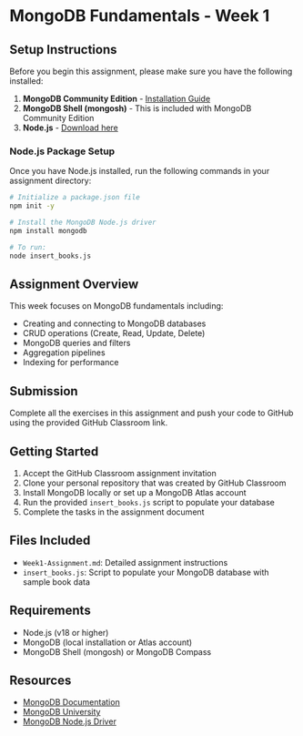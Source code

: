 # MongoDB Fundamentals - Week 1

## Setup Instructions

Before you begin this assignment, please make sure you have the following installed:

1. **MongoDB Community Edition** - [Installation Guide](https://www.mongodb.com/docs/manual/administration/install-community/)
2. **MongoDB Shell (mongosh)** - This is included with MongoDB Community Edition
3. **Node.js** - [Download here](https://nodejs.org/)

### Node.js Package Setup

Once you have Node.js installed, run the following commands in your assignment directory:

```bash
# Initialize a package.json file
npm init -y

# Install the MongoDB Node.js driver
npm install mongodb

# To run:
node insert_books.js 
```

## Assignment Overview

This week focuses on MongoDB fundamentals including:
- Creating and connecting to MongoDB databases
- CRUD operations (Create, Read, Update, Delete)
- MongoDB queries and filters
- Aggregation pipelines
- Indexing for performance

## Submission

Complete all the exercises in this assignment and push your code to GitHub using the provided GitHub Classroom link.

## Getting Started

1. Accept the GitHub Classroom assignment invitation
2. Clone your personal repository that was created by GitHub Classroom
3. Install MongoDB locally or set up a MongoDB Atlas account
4. Run the provided `insert_books.js` script to populate your database
5. Complete the tasks in the assignment document

## Files Included

- `Week1-Assignment.md`: Detailed assignment instructions
- `insert_books.js`: Script to populate your MongoDB database with sample book data

## Requirements

- Node.js (v18 or higher)
- MongoDB (local installation or Atlas account)
- MongoDB Shell (mongosh) or MongoDB Compass

## Resources

- [MongoDB Documentation](https://docs.mongodb.com/)
- [MongoDB University](https://university.mongodb.com/)
- [MongoDB Node.js Driver](https://mongodb.github.io/node-mongodb-native/) 
